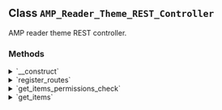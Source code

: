 ## Class `AMP_Reader_Theme_REST_Controller`

AMP reader theme REST controller.

### Methods
<details>
<summary>`__construct`</summary>

```php
public __construct( ReaderThemes $reader_themes )
```

Constructor.


</details>
<details>
<summary>`register_routes`</summary>

```php
public register_routes()
```

Registers routes for the controller.


</details>
<details>
<summary>`get_items_permissions_check`</summary>

```php
public get_items_permissions_check( $request )
```

Checks whether the current user has permission to manage options.


</details>
<details>
<summary>`get_items`</summary>

```php
public get_items( $request )
```

Retrieves all AMP plugin options specified in the endpoint schema.


</details>

